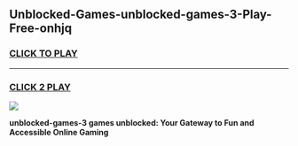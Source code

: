 
## Unblocked-Games-unblocked-games-3-Play-Free-onhjq
<h3>
<a href="https://premium76.site?title=unblocked-games-3&ref=18A">CLICK TO PLAY</a></h3>
<hr>

<h3>
<a href="https://premium76.site?title=unblocked-games-3&ref=18A">CLICK 2 PLAY</a>
  
</h3>

<a href="https://premium76.site?title=unblocked-games-3&ref=18A"><img src="https://clearcache.store/games.png"></a>


**unblocked-games-3 games unblocked: Your Gateway to Fun and Accessible Online Gaming**
